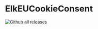 # ElkEUCookieConsent

[![Github all releases](https://img.shields.io/github/downloads/ElkEUCookieConsent/StrapDown.js/total.svg)](https://GitHub.com/ElkEUCookieConsent/StrapDown.js/releases/)
